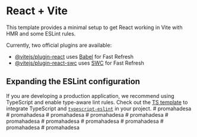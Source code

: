 # React + Vite

This template provides a minimal setup to get React working in Vite with HMR and some ESLint rules.

Currently, two official plugins are available:

- [@vitejs/plugin-react](https://github.com/vitejs/vite-plugin-react/blob/main/packages/plugin-react/README.md) uses [Babel](https://babeljs.io/) for Fast Refresh
- [@vitejs/plugin-react-swc](https://github.com/vitejs/vite-plugin-react-swc) uses [SWC](https://swc.rs/) for Fast Refresh

## Expanding the ESLint configuration

If you are developing a production application, we recommend using TypeScript and enable type-aware lint rules. Check out the [TS template](https://github.com/vitejs/vite/tree/main/packages/create-vite/template-react-ts) to integrate TypeScript and [`typescript-eslint`](https://typescript-eslint.io) in your project.
#   p r o m a h a d e s a  
 #   p r o m a h a d e s a  
 #   p r o m a h a d e s a  
 #   p r o m a h a d e s a  
 #   p r o m a h a d e s a  
 #   p r o m a h a d e s a  
 #   p r o m a h a d e s a  
 #   p r o m a h a d e s a  
 #   p r o m a h a d e s a  
 #   p r o m a h a d e s a  
 #   p r o m a h a d e s a  
 